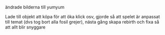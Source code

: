 ändrade bilderna till yumyum


Lade till objekt att köpa för att öka klick osv, gjorde så att spelet är anpassat till temat (dvs tog bort alla fosil grejer), nästa gång skapa rebirth  och fixa så att allt blir snyggare